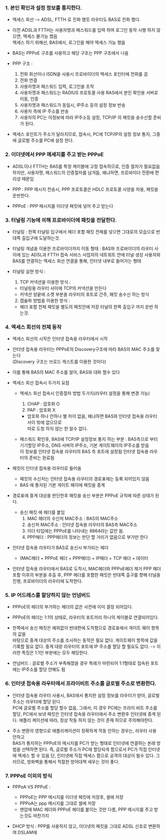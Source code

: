 ### 1. 본인 확인과 설정 정보를 통지한다.

- 엑세스 회선 -> ADSL, FTTH 로 진화 했듯 라우터도 BAS로 진화 했다.

- 이전 ADSL과 FTTH는 사용자명과 패스워드를 입력 하여 로그인 동작 시행 하지 않으면, 액세스 불가능 했음  
  엑세스 하기 위해선, BAS에서, 로그인을 해야 엑세스 가능 했음
  
- BAS는 PPPoE 구조를 사용하고 해당 구조는 PPP 구조에서 나옴

- PPP 구조 :  
  1. 전화 회선이나 ISDN을 사용시 프로바이더의 엑세스 포인터에 전화를 검
  2. 전화 연결
  3. 사용자명과 패스워드 입력, 로그인을 조작
  4. 사용자명과 패스워드는 RADIUS 프로토콜 사용 RAS에서 본인  확인용 서버로 이동, 인증
  5. 사용자명과 패스워드가 동일시, IP주소 등의 설정 정보 반송
  6. 사용자 측에 IP 주소를 반송
  7. 사용자의 PC는 이정보에 따라 IP주소등 설정, TCP/IP 의 패킷을 송수신할 준비가 된다.

- 엑세스 포인트가 주소가 달라지므로, 접속시, PC에 TCP/IP의 설정 정보 통지, 그중에 글로벌 주소를 PC에 설정 한다.


### 2. 이더넷에서 PPP 메세지를 주고 받는 PPPoE

- ADSL이나 FTTH는 BAS를 특정 케이블에 고정 접속하므로, 인증 절차가 필요없음  
  하지만, 사용자명, 패스워드의 인증절차를 남겨둠, 왜냐하면, 프로바이더 전환에 편리성 때문임
  
- PPP : PPP 메시지 전송시, PPP 프로토콜은 HDLC 프로토콜 사양을 차용, 패킷을 운반한다.

- PPPoE : PPP 메시지를 이더넷 패킷에 넣어 주고 받는다

### 3. 터널링 기능에 의해 프로바이더에 패킷을 전달한다.

- 터널링 : 한쪽 터널링 입구에서 헤더 포함 패킷 전체를 넣으면 그대로의 모습으로 반대쪽 출입구에 도달하는것.

- 터널링 개념을 이용한 프로바이더까지 이동 형태 : 
  BAS와 프로바이더의 라우터 사이에 있는 ADSL과 FTTH 접속 서비스 사업자의 네트워트 안에 터널 생성
  사용자와 BAS를 연결하는 엑세스 회선 연결을 통해, 인터넷 내부로 들어가는 형태

- 터널링 실현 방식 : 
  1. TCP 커넥션을 이용한 방식 :  
    - 터널링용 라우터 사이에 TCP의 커넥션을 만든다
    - 커넥션 양끝에 소켓 부분을 라우터의 포트로 간주, 패킷 송수신 하는 방식

  2. 캡슐화 방법을 이용한 방식 : 
    - 헤더 포함 전체 패킷을 별도의 패킷안에 저장 터널의 한쪽 출입구 까지 운반 하는것.


### 4. 엑세스 회선의 전체 동작 

- 엑세스 회선의 시작은 인터넷 접속용 라우터에서 시작

- 인터넷 접속용 라우터는 PPPoE의 Discovery구조에 따라 BAS의 MAC 주소를 찾는다  
  (Discovery 구조는 브로드 캐스트를 이용한 것이다)
  
- 이를 통해 BAS의 MAC 주소를 알아, BAS와 대화 할수 있다

- 엑세스 회선 접속시 두가지 요점
  - 엑세스 회선 접속시 인증절차 방법 두가지(라우터 설정을 통해 변경 가능)
    1. CHAP : 암호화 O
    2. PAP : 암호화 X
      - 암호화 하나 안하나 별 차이 없음, 왜냐하면 BAS와 인터넷 접속용 라우터 사이 밖에 없으므로  
        따로 도청 하지 않는 한 알수 없다.

  - 패스워드 확인후, BAS에 TCP/IP 설정정보 통지 하는 부분 : 
    BAS측으로 부터 기기할당 IP주소, DNS 서버의 IP주소, 기본 게이트웨이의 IP주소를 받음  
    이 정보를 인터넷 접속용 라우터의 BAS 측 포트에 설정됨 
    인터넷 접속용 라우터의 준비는 완료됨
    
- 패킷이 인터넷 접속용 라우터로 들어옴 
  - 패킷의 수신처는 인터넷 접속용 라우터의 경로표에는 등록 되어있지 않음
  - BAS 에 통지된 기본 게이트 웨이에 패킷을 중계

- 경로표에 중계 대상을 판단한후 패킷을 송신 부분은 PPPoE 규칙에 따른 상태가 된다.
  - 송신 패킷 에 헤더를 붙임
      1. MAC 헤더의 수신처 MAC주소 : BAS의 MAC주소
      2. 송신처 MAC주소 : 인터넷 접속용 라우터의 BAS측 MAC주소
      3. 이더 타입에는 PPPoE를 나타내는 8864라는 값만 씀.
      4. PPP헤더 : PPP헤더의 정보는 판단 할 거리가 없음으로 부가만 한다

- 인터넷 접속용 라우터가 BAS로 송신시 부가되는 헤더 
  - (MAC헤더 + PPPoE 헤더 + PPP헤더) + IP헤더 + TCP 헤더 + 데이터

- 인터넷 접속용 라우터에서 BAS로 도착시, MAC헤더와 PPPoE헤더 제거 PPP 헤더 포함 이후의 부분을 추출 후, 
  PPP 헤더를 포함한 패킷은 반대쪽 출구를 향해 터널을 진행, 프로바이더의 라우터에 도착한다.
  
### 5. IP 어드레스를 할당하지 않는 언넘버드

- PPPoE의 헤더의 부가하는 헤더의 값은 사전에 이미 결정 되어있다.

- PPPoE의 헤더는 1:1의 상태로, 라우터의 포트끼리 하나의 케이블로 연결되어있다.

- 한쪽에서 송신 패킷은 예외없이 반대편에 도착함으로 경로표에서 게이트 웨이 항목의 값을  
  바탕으로 중계 대상의 주소를 조사하는 동작은 필요 없다.
  게이트웨이 항목에 값을 기록할 필요 없다.
  중계 대랑 라우터의 포트에 IP 주소를 할당 할 필요도 없다. 
  -> 이러한 특징은 1:1인 부분에는 모두 해당한다.
  
- 언넘버드 : 글로벌 주소가 부족해졌을 경우 특례가 마련되어 1:1형태로 접속된 포트에는 IP주소를 할당 안해도 됨


### 6. 인터넷 접속용 라우터에서 프라이비트 주소를 글로벌 주소로 변환한다.

- 인터넷 접속용 라우터 사용시, BAS에서 통지한 설정 정보를 라우터가 받아, 글로벌 주소는 라우터에 할당 된다.  
  PC에 글로벌 주소를 할당 할수 없음, 그래서, 이 경우 PC에는 프라이 비트 주소를 할당, 
  PC에서 보낸 패킷은 인터넷 접속용 라우터에서 주소 변환후 인터넷에 중계 된다.
  애플리 케이션에 따라, 정상 작동 하지 않는 것이 존재 하므로 주의해야한다.
  
- 주소 변환의 영향으로 애플리케이션이 정확하게 작동 안하는 경우는, 라우터 사용 안하고  
  BAS가 통지하는 PPPoE의 메시지를 PC가 받는 형태로 인터넷에 연결하는 본래 방법을 선택하면 된다.
  즉, 글로벌 주소가 PC에 할당되게 함으로서 PC가 직접 인터넷에 엑세스 할 수 있음
  단, 인터넷에 직접 엑세스 함으로 공격의 대상이 될수 있다.
  그러므로, 방화벽을 통해서 적절한 방어대책 세우는 것이 좋다.
  
### 7. PPPoE 이외의 방식

- PPPoA VS PPPoE :
  - PPPoE는 PPP 메시지를 이더넷 패킷에 저장후, 셀에 저장
  - PPPoA는 ppp 메시지를 그대로 셀에 저장
  - 맨압에 MAC 헤더와 PPPoE 헤더를 붙이는 것만 다름, PPP 메시지를 주고 받는것도 마찬가지

- DHCP 방식 :
  PPP를 사용하지 않고, 이더넷의 패킷을 그대로 ADSL 신호로 변환하여 DSLAM에 
